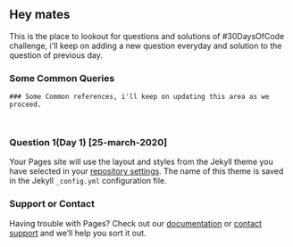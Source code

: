 ## Hey mates
This is the place to lookout for questions and solutions of #30DaysOfCode challenge, i'll keep on adding a new question everyday and solution to the question of previous day.

### Some Common Queries
```
### Some Common references, i'll keep on updating this area as we proceed.



```


### Question 1(Day 1) [25-march-2020]

Your Pages site will use the layout and styles from the Jekyll theme you have selected in your [repository settings](https://github.com/Utkarsh1999/30daysofcode-in-quarantine/settings). The name of this theme is saved in the Jekyll `_config.yml` configuration file.

### Support or Contact

Having trouble with Pages? Check out our [documentation](https://help.github.com/categories/github-pages-basics/) or [contact support](https://github.com/contact) and we’ll help you sort it out.
